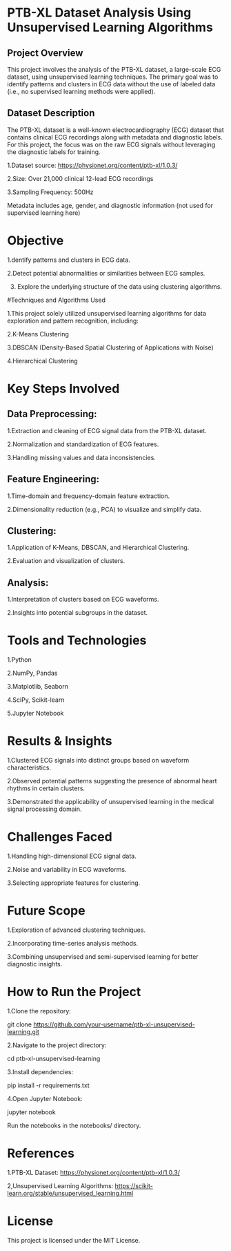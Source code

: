 # PTB-XL Dataset Analysis Using Unsupervised Learning Algorithms

## Project Overview

This project involves the analysis of the PTB-XL dataset, a large-scale ECG dataset, using unsupervised learning techniques. The primary goal was to identify patterns and clusters in ECG data without the use of labeled data (i.e., no supervised learning methods were applied).

## Dataset Description

The PTB-XL dataset is a well-known electrocardiography (ECG) dataset that contains clinical ECG recordings along with metadata and diagnostic labels. For this project, the focus was on the raw ECG signals without leveraging the diagnostic labels for training.

1.Dataset source: https://physionet.org/content/ptb-xl/1.0.3/

2.Size: Over 21,000 clinical 12-lead ECG recordings

3.Sampling Frequency: 500Hz

Metadata includes age, gender, and diagnostic information (not used for supervised learning here)

# Objective

1.dentify patterns and clusters in ECG data.

2.Detect potential abnormalities or similarities between ECG samples.

3. Explore the underlying structure of the data using clustering algorithms.

#Techniques and Algorithms Used

1.This project solely utilized unsupervised learning algorithms for data exploration and pattern recognition, including:

2.K-Means Clustering

3.DBSCAN (Density-Based Spatial Clustering of Applications with Noise)

4.Hierarchical Clustering

# Key Steps Involved

## Data Preprocessing:

1.Extraction and cleaning of ECG signal data from the PTB-XL dataset.

2.Normalization and standardization of ECG features.

3.Handling missing values and data inconsistencies.

## Feature Engineering:

1.Time-domain and frequency-domain feature extraction.

2.Dimensionality reduction (e.g., PCA) to visualize and simplify data.

## Clustering:

1.Application of K-Means, DBSCAN, and Hierarchical Clustering.

2.Evaluation and visualization of clusters.

## Analysis:

1.Interpretation of clusters based on ECG waveforms.

2.Insights into potential subgroups in the dataset.

# Tools and Technologies

1.Python

2.NumPy, Pandas

3.Matplotlib, Seaborn

4.SciPy, Scikit-learn

5.Jupyter Notebook

# Results & Insights

1.Clustered ECG signals into distinct groups based on waveform characteristics.

2.Observed potential patterns suggesting the presence of abnormal heart rhythms in certain clusters.

3.Demonstrated the applicability of unsupervised learning in the medical signal processing domain.

# Challenges Faced

1.Handling high-dimensional ECG signal data.

2.Noise and variability in ECG waveforms.

3.Selecting appropriate features for clustering.

# Future Scope

1.Exploration of advanced clustering techniques.

2.Incorporating time-series analysis methods.

3.Combining unsupervised and semi-supervised learning for better diagnostic insights.


# How to Run the Project

1.Clone the repository:

git clone https://github.com/your-username/ptb-xl-unsupervised-learning.git

2.Navigate to the project directory:

cd ptb-xl-unsupervised-learning

3.Install dependencies:

pip install -r requirements.txt

4.Open Jupyter Notebook:

jupyter notebook

Run the notebooks in the notebooks/ directory.

# References

1.PTB-XL Dataset: https://physionet.org/content/ptb-xl/1.0.3/

2,Unsupervised Learning Algorithms: https://scikit-learn.org/stable/unsupervised_learning.html

# License

This project is licensed under the MIT License.

